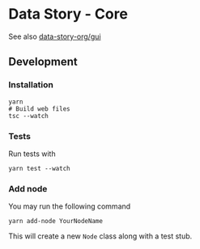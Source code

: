 # Data Story - Core

See also [data-story-org/gui](https://github.com/data-story-org/gui)

## Development

### Installation

```
yarn
# Build web files
tsc --watch
```

### Tests

Run tests with

```
yarn test --watch
```

### Add node

You may run the following command

```
yarn add-node YourNodeName
```

This will create a new `Node` class along with a test stub.
